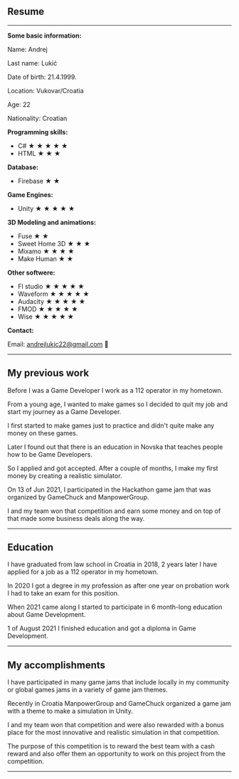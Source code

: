 ## Resume

---

<b>
Some basic information:
</b>

Name: Andrej

Last name: Lukić

Date of birth: 21.4.1999.

Location: Vukovar/Croatia

Age: 22

Nationality: Croatian

<b>
Programming skills:
</b>

- C# &#9733; &#9733; &#9733; &#9733; &#9733;
- HTML &#9733; &#9733; &#9733; 

<b>
Database:
</b>

- Firebase &#9733; &#9733;

<b>
Game Engines:
</b>  
  
- Unity &#9733; &#9733; &#9733; &#9733; &#9733;

<b>
3D Modeling and animations:
</b>
  
- Fuse &#9733; &#9733;
- Sweet Home 3D &#9733; &#9733; &#9733;
- Mixamo &#9733; &#9733; &#9733; &#9733;
- Make Human &#9733; &#9733;

<b>
Other softwere:
</b>
  
- Fl studio &#9733; &#9733; &#9733; &#9733; &#9733;
- Waveform &#9733; &#9733; &#9733; &#9733; &#9733;
- Audacity &#9733; &#9733; &#9733; &#9733; &#9733;
- FMOD &#9733; &#9733; &#9733; &#9733; &#9733; 
- Wise &#9733; &#9733; &#9733; &#9733; &#9733;

<b>
Contact:
</b>
  
Email: andrejlukic22@gmail.com &#128231;

---

## My previous work
Before I was a Game Developer I work as a 112 operator in my hometown.

From a young age, I wanted to make games so I decided to quit my job and start my journey as a Game Developer.

I first started to make games just to practice and didn't quite make any money on these games.

Later I found out that there is an education in Novska that teaches people how to be Game Developers.

So I applied and got accepted.
After a couple of months, I make my first money by creating a realistic simulator.

On 13 of Jun 2021, I participated in the Hackathon game jam that was organized by <a herf="https://game-chuck.com/">GameChuck</a> and <a herf="https://manpower.hr/news/new-post-1623069771">ManpowerGroup</a>.

I and my team won that competition and earn some money and on top of that made some business deals along the way.

---

## Education
I have graduated from law school in Croatia in 2018, 2 years later I have applied for a job as a 112 operator in my hometown.

In 2020 I got a degree in my profession as after one year on probation work I had to take an exam for this position.

When 2021 came along I started to participate in 6 month-long education about Game Development.

1 of August 2021 I finished education and got a diploma in Game Development.

---

## My accomplishments
I have participated in many game jams that include locally in my community or global games jams in a variety of game jam themes.

Recently in Croatia ManpowerGroup and GameChuck organized a game jam with a theme to make a simulation in Unity.

I and my team won that competition and were also rewarded with a bonus place for the most innovative and realistic simulation in that competition.

The purpose of this competition is to reward the best team with a cash reward and also offer them an opportunity to work on this project from the competition.

---
